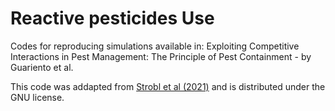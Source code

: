 # Reactive pesticides Use

Codes for reproducing simulations available in: Exploiting Competitive Interactions in Pest Management: The Principle of Pest Containment - by Guariento et al.

This code was addapted from [Strobl et al (2021)](https://github.com/MathOnco/AT_costOfResistance_LVModel) and is distributed under the GNU license.
